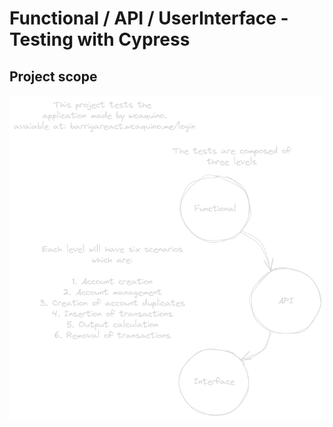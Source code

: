 # Functional / API / UserInterface - Testing with Cypress

## Project scope

![Alt text](ProjectDiagram.png)
